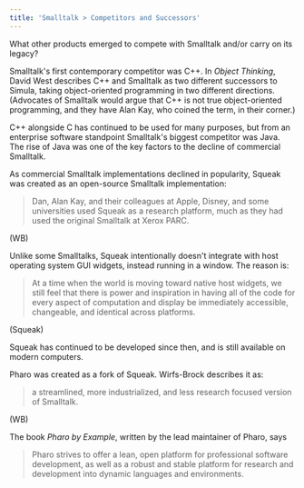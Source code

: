 ```yaml
---
title: 'Smalltalk > Competitors and Successors'
---
```


What other products emerged to compete with Smalltalk and/or carry on its legacy?

Smalltalk's first contemporary competitor was C++. In *Object Thinking*, David West describes C++ and Smalltalk as two different successors to Simula, taking object-oriented programming in two different directions. (Advocates of Smalltalk would argue that C++ is not true object-oriented programming, and they have Alan Kay, who coined the term, in their corner.)

C++ alongside C has continued to be used for many purposes, but from an enterprise software standpoint Smalltalk's biggest competitor was Java. The rise of Java was one of the key factors to the decline of commercial Smalltalk.

As commercial Smalltalk implementations declined in popularity, Squeak was created as an open-source Smalltalk implementation:

> Dan, Alan Kay, and their colleagues at Apple, Disney, and some universities used Squeak as a research platform, much as they had used the original Smalltalk at Xerox PARC.

(WB)

Unlike some Smalltalks, Squeak intentionally doesn't integrate with host operating system GUI widgets, instead running in a window. The reason is:

> At a time when the world is moving toward native host widgets, we still feel that there is power and inspiration in having all of the code for every aspect of computation and display be immediately accessible, changeable, and identical across platforms.

(Squeak)

Squeak has continued to be developed since then, and is still available on modern computers.

Pharo was created as a fork of Squeak. Wirfs-Brock describes it as:

> a streamlined, more industrialized, and less research focused version of Smalltalk.

(WB)

The book *Pharo by Example*, written by the lead maintainer of Pharo, says

> Pharo strives to offer a lean, open platform for professional software development, as well as a robust and stable platform for research and development into dynamic languages and environments.
